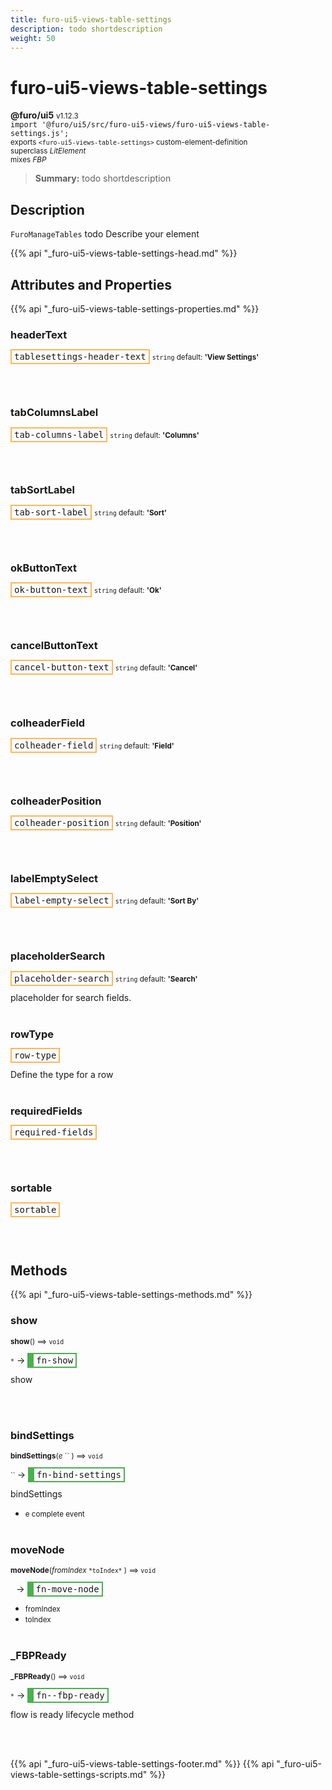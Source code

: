 ```yaml
---
title: furo-ui5-views-table-settings
description: todo shortdescription
weight: 50
---
```


# furo-ui5-views-table-settings
**@furo/ui5** <small>v1.12.3</small>
<br>`import '@furo/ui5/src/furo-ui5-views/furo-ui5-views-table-settings.js';`<small>
<br>exports `<furo-ui5-views-table-settings>` custom-element-definition
<br>superclass *LitElement*
<br> mixes *FBP*</small>

> **Summary:** todo shortdescription

## Description

`FuroManageTables`
todo Describe your element

{{% api "_furo-ui5-views-table-settings-head.md" %}}

## Attributes and Properties
{{% api "_furo-ui5-views-table-settings-properties.md" %}}








### **headerText**

<span  style="border-width:2px; border-style: solid;border-color:  rgb(255, 182, 91);font-family:monospace; padding:2px 4px;">tablesettings-header-text</span>
<small>`string` default: **&#39;View Settings&#39;**</small>


<br><br>

### **tabColumnsLabel**

<span  style="border-width:2px; border-style: solid;border-color:  rgb(255, 182, 91);font-family:monospace; padding:2px 4px;">tab-columns-label</span>
<small>`string` default: **&#39;Columns&#39;**</small>


<br><br>

### **tabSortLabel**

<span  style="border-width:2px; border-style: solid;border-color:  rgb(255, 182, 91);font-family:monospace; padding:2px 4px;">tab-sort-label</span>
<small>`string` default: **&#39;Sort&#39;**</small>


<br><br>

### **okButtonText**

<span  style="border-width:2px; border-style: solid;border-color:  rgb(255, 182, 91);font-family:monospace; padding:2px 4px;">ok-button-text</span>
<small>`string` default: **&#39;Ok&#39;**</small>


<br><br>

### **cancelButtonText**

<span  style="border-width:2px; border-style: solid;border-color:  rgb(255, 182, 91);font-family:monospace; padding:2px 4px;">cancel-button-text</span>
<small>`string` default: **&#39;Cancel&#39;**</small>


<br><br>

### **colheaderField**

<span  style="border-width:2px; border-style: solid;border-color:  rgb(255, 182, 91);font-family:monospace; padding:2px 4px;">colheader-field</span>
<small>`string` default: **&#39;Field&#39;**</small>


<br><br>

### **colheaderPosition**

<span  style="border-width:2px; border-style: solid;border-color:  rgb(255, 182, 91);font-family:monospace; padding:2px 4px;">colheader-position</span>
<small>`string` default: **&#39;Position&#39;**</small>


<br><br>

### **labelEmptySelect**

<span  style="border-width:2px; border-style: solid;border-color:  rgb(255, 182, 91);font-family:monospace; padding:2px 4px;">label-empty-select</span>
<small>`string` default: **&#39;Sort By&#39;**</small>


<br><br>

### **placeholderSearch**

<span  style="border-width:2px; border-style: solid;border-color:  rgb(255, 182, 91);font-family:monospace; padding:2px 4px;">placeholder-search</span>
<small>`string` default: **&#39;Search&#39;**</small>

placeholder for search fields.
<br><br>

### **rowType**

<span  style="border-width:2px; border-style: solid;border-color:  rgb(255, 182, 91);font-family:monospace; padding:2px 4px;">row-type</span>
</small>

Define the type for a row
<br><br>

### **requiredFields**

<span  style="border-width:2px; border-style: solid;border-color:  rgb(255, 182, 91);font-family:monospace; padding:2px 4px;">required-fields</span>
</small>


<br><br>

### **sortable**

<span  style="border-width:2px; border-style: solid;border-color:  rgb(255, 182, 91);font-family:monospace; padding:2px 4px;">sortable</span>
</small>


<br><br>

## Methods
{{% api "_furo-ui5-views-table-settings-methods.md" %}}


### **show**
<small>**show**() ⟹ `void`</small>

<small>`*`</small> →
<span  style="border-width:2px 2px 2px 10px; border-style: solid;border-color:  rgb(76, 175, 80);font-family:monospace; padding:2px 4px;">fn-show</span>

show

<br><br>

### **bindSettings**
<small>**bindSettings**(*e* `` ) ⟹ `void`</small>

<small>`` </small> →
<span  style="border-width:2px 2px 2px 10px; border-style: solid;border-color:  rgb(76, 175, 80);font-family:monospace; padding:2px 4px;">fn-bind-settings</span>

bindSettings

- <small>e complete event</small>
<br><br>

### **moveNode**
<small>**moveNode**(*fromIndex* `` *toIndex* `` ) ⟹ `void`</small>

<small>`` `` </small> →
<span  style="border-width:2px 2px 2px 10px; border-style: solid;border-color:  rgb(76, 175, 80);font-family:monospace; padding:2px 4px;">fn-move-node</span>



- <small>fromIndex </small>
- <small>toIndex </small>
<br><br>


### **_FBPReady**
<small>**_FBPReady**() ⟹ `void`</small>

<small>`*`</small> →
<span  style="border-width:2px 2px 2px 10px; border-style: solid;border-color:  rgb(76, 175, 80);font-family:monospace; padding:2px 4px;">fn--fbp-ready</span>

flow is ready lifecycle method

<br><br>
















{{% api "_furo-ui5-views-table-settings-footer.md" %}}
{{% api "_furo-ui5-views-table-settings-scripts.md" %}}
